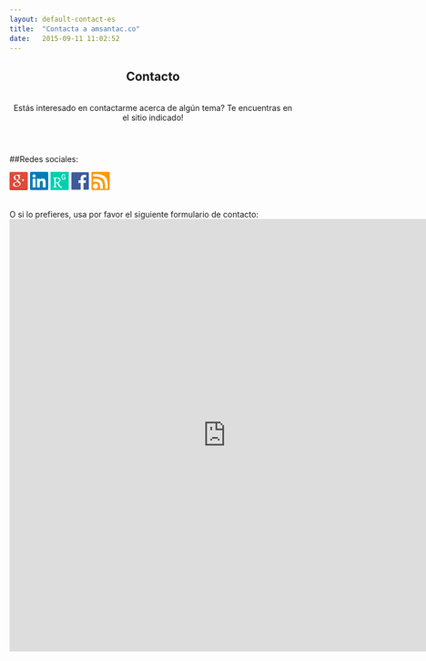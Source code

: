 ```yaml
---
layout: default-contact-es
title:  "Contacta a amsantac.co"
date:   2015-09-11 11:02:52
---
```

<header>
<h2>Contacto</h2>
<br>
<span class="byline">Estás interesado en contactarme acerca de algún tema? Te encuentras en el sitio indicado!</span>
</header>

##Redes sociales:
<br>

[![google+]][g+_profile]  <a href="https://www.linkedin.com/in/amsantac"><img src="/images/linkedin.png" title="LinkedIn" style="height:32px"></a> <a href="http://www.researchgate.net/profile/Ali_Santacruz"><img src="/images/rg-icon-180x180.png" title="ResearchGate" style="height:32px"></a> <a href="https://www.facebook.com/amsantac"><img src="/images/F_icon.png" title="Facebook" style="height:32px"></a>  <a href="/feed.es.xml"><img src="/images/rss.jpg" title="RSS" style="height:32px"></a>

<br>
O si lo prefieres, usa por favor el siguiente formulario de contacto:

<iframe src="https://docs.google.com/forms/d/1KwCSsN7CkE-BD9KPWYtBRdXUeZJGXZZ8Qad6xAmNCqM/viewform?embedded=true" width="760" height="760" frameborder="0" marginheight="0" marginwidth="0">Loading...</iframe>


[google+]: /images/g+32.png "Google+"
[g+_profile]: https://plus.google.com/u/0/117898713832632782598/
[facebook]: /images/f_icon.png "Facebook"
[face_profile]: https://www.facebook.com/amsantac